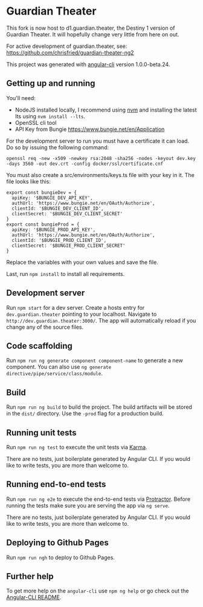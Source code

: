 # Guardian Theater

This fork is now host to d1.guardian.theater, the Destiny 1 version of Guardian Theater. It will hopefully change very little from here on out.

For active development of guardian.theater, see: https://github.com/chrisfried/guardian-theater-ng2

This project was generated with [angular-cli](https://github.com/angular/angular-cli) version 1.0.0-beta.24.

## Getting up and running

You'll need:

* NodeJS installed locally, I recommend using [nvm](https://github.com/nvm-sh/nvm) and installing the latest lts using `nvm install --lts`.
* OpenSSL cli tool
* API Key from Bungie https://www.bungie.net/en/Application

For the development server to run you must have a certificate it can load. Do so by issuing the following command:

`openssl req -new -x509 -newkey rsa:2048 -sha256 -nodes -keyout dev.key -days 3560 -out dev.crt -config docker/ssl/certificate.cnf`

You must also create a src/environments/keys.ts file with your key in it. The file looks like this:

```
export const bungieDev = {
  apiKey: '$BUNGIE_DEV_API_KEY',
  authUrl: 'https://www.bungie.net/en/OAuth/Authorize',
  clientId: '$BUNGIE_DEV_CLIENT_ID',
  clientSecret: '$BUNGIE_DEV_CLIENT_SECRET'
}
export const bungieProd = {
  apiKey: '$BUNGIE_PROD_API_KEY',
  authUrl: 'https://www.bungie.net/en/OAuth/Authorize',
  clientId: '$BUNGIE_PROD_CLIENT_ID',
  clientSecret: '$BUNGIE_PROD_CLIENT_SECRET'
}
```

Replace the variables with your own values and save the file.

Last, run `npm install` to install all requirements.

## Development server
Run `npm start` for a dev server. Create a hosts entry for `dev.guardian.theater` pointing to your localhost. Navigate to `http://dev.guardian.theater:3000/`. The app will automatically reload if you change any of the source files.

## Code scaffolding

Run `npm run ng generate component component-name` to generate a new component. You can also use `ng generate directive/pipe/service/class/module`.

## Build

Run `npm run ng build` to build the project. The build artifacts will be stored in the `dist/` directory. Use the `-prod` flag for a production build.

## Running unit tests

Run `npm run ng test` to execute the unit tests via [Karma](https://karma-runner.github.io).

There are no tests, just boilerplate generated by Angular CLI. If you would like to write tests, you are more than welcome to.

## Running end-to-end tests

Run `npm run ng e2e` to execute the end-to-end tests via [Protractor](http://www.protractortest.org/).
Before running the tests make sure you are serving the app via `ng serve`.

There are no tests, just boilerplate generated by Angular CLI. If you would like to write tests, you are more than welcome to.

## Deploying to Github Pages

Run `npm run ngh` to deploy to Github Pages.

## Further help

To get more help on the `angular-cli` use `npm ng help` or go check out the [Angular-CLI README](https://github.com/angular/angular-cli/blob/master/README.md).
